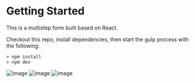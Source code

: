 # Getting Started
This is a multistep form built based on React.

Checkout this repo, install dependencies, then start the gulp process with the following:
```
> npm install
> npm dev
```

![image](https://github.com/johnnyhsu1106/react-multistep-form/assets/18588513/00743f65-8a08-4bb2-8391-68d016a118ae)
![image](https://github.com/johnnyhsu1106/react-multistep-form/assets/18588513/18f8504a-4836-4a2d-a849-7610d79cf387)
![image](https://github.com/johnnyhsu1106/react-multistep-form/assets/18588513/4a5b20f0-52f9-4f61-b41e-9d76b5847111)
